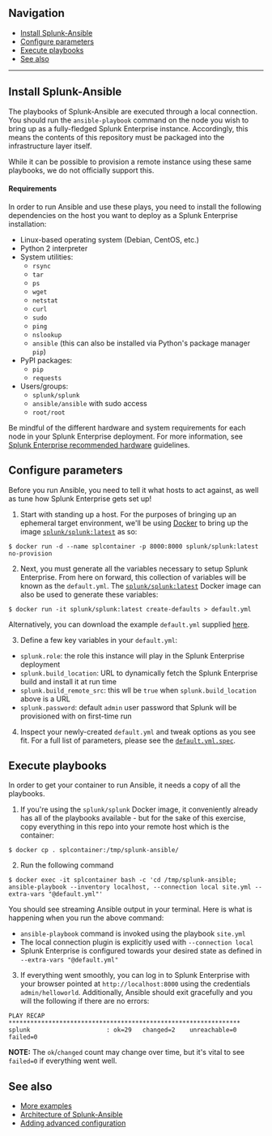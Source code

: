 ## Navigation

* [Install Splunk-Ansible](#install-splunk-ansible)
* [Configure parameters](#configure-parameters)
* [Execute playbooks](#execute-playbooks)
* [See also](#see-also)

----

## Install Splunk-Ansible
The playbooks of Splunk-Ansible are executed through a local connection. You should run the `ansible-playbook` command on the node you wish to bring up as a fully-fledged Splunk Enterprise instance. Accordingly, this means the contents of this repository must be packaged into the infrastructure layer itself.

While it can be possible to provision a remote instance using these same playbooks, we do not officially support this.

#### Requirements
In order to run Ansible and use these plays, you need to install the following dependencies on the host you want to deploy as a Splunk Enterprise installation:
* Linux-based operating system (Debian, CentOS, etc.)
* Python 2 interpreter
* System utilities:
    * `rsync`
    * `tar`
    * `ps`
    * `wget`
    * `netstat`
    * `curl`
    * `sudo` 
    * `ping`
    * `nslookup`
    * `ansible` (this can also be installed via Python's package manager `pip`)
* PyPI packages:
    * `pip`
    * `requests`
* Users/groups:
    * `splunk/splunk`
    * `ansible/ansible` with sudo access
    * `root/root`

Be mindful of the different hardware and system requirements for each node in your Splunk Enterprise deployment. For more information, see [Splunk Enterprise recommended hardware](https://docs.splunk.com/Documentation/Splunk/latest/Installation/Systemrequirements#Recommended_hardware) guidelines.

## Configure parameters
Before you run Ansible, you need to tell it what hosts to act against, as well as tune how Splunk Enterprise gets set up!

1. Start with standing up a host. For the purposes of bringing up an ephemeral target environment, we'll be using [Docker](https://www.docker.com/) to bring up the image [`splunk/splunk:latest`](https://hub.docker.com/r/splunk/splunk/) as so:
```
$ docker run -d --name splcontainer -p 8000:8000 splunk/splunk:latest no-provision
```

2. Next, you must generate all the variables necessary to setup Splunk Enterprise. From here on forward, this collection of variables will be known as the `default.yml`. The [`splunk/splunk:latest`](https://hub.docker.com/r/splunk/splunk/) Docker image can also be used to generate these variables:
```
$ docker run -it splunk/splunk:latest create-defaults > default.yml
```
Alternatively, you can download the example `default.yml` supplied [here](advanced/default.yml.spec.md#sample).

3. Define a few key variables in your `default.yml`:
* `splunk.role`: the role this instance will play in the Splunk Enterprise deployment
* `splunk.build_location`: URL to dynamically fetch the Splunk Enterprise build and install it at run time
* `splunk.build_remote_src`: this wll be `true` when `splunk.build_location` above is a URL
* `splunk.password`: default `admin` user password that Splunk will be provisioned with on first-time run

4. Inspect your newly-created `default.yml` and tweak options as you see fit. For a full list of parameters, please see the [`default.yml.spec`](advanced/default.yml.spec.md#spec).

## Execute playbooks
In order to get your container to run Ansible, it needs a copy of all the playbooks. 

1. If you're using the `splunk/splunk` Docker image, it conveniently already has all of the playbooks available - but for the sake of this exercise, copy everything in this repo into your remote host which is the container:
```
$ docker cp . splcontainer:/tmp/splunk-ansible/
```

2. Run the following command
```
$ docker exec -it splcontainer bash -c 'cd /tmp/splunk-ansible; ansible-playbook --inventory localhost, --connection local site.yml --extra-vars "@default.yml"'
```
You should see streaming Ansible output in your terminal. Here is what is happening when you run the above command:
* `ansible-playbook` command is invoked using the playbook `site.yml`
* The local connection plugin is explicitly used with `--connection local`
* Splunk Enterprise is configured towards your desired state as defined in `--extra-vars "@default.yml"`

3. If everything went smoothly, you can log in to Splunk Enterprise with your browser pointed at `http://localhost:8000` using the credentials `admin/helloworld`. Additionally, Ansible should exit gracefully and you will the following if there are no errors:
```
PLAY RECAP ****************************************************************
splunk                     : ok=29   changed=2    unreachable=0    failed=0
```
**NOTE:** The `ok`/`changed` count may change over time, but it's vital to see `failed=0` if everything went well.

## See also

* [More examples](EXAMPLES.md)
* [Architecture of Splunk-Ansible](ARCHITECTURE.md)
* [Adding advanced configuration](ADVANCED.md)

